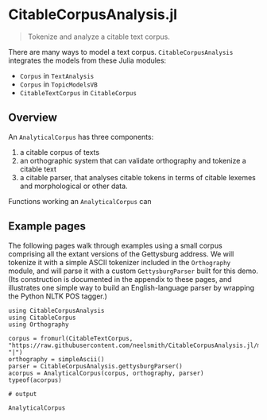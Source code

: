 # CitableCorpusAnalysis.jl

> Tokenize and analyze a citable text corpus.

There are many ways to model a text corpus.  `CitableCorpusAnalysis` integrates the models from these Julia modules:

- `Corpus` in `TextAnalysis`
- `Corpus` in `TopicModelsVB`
- `CitableTextCorpus` in `CitableCorpus`


## Overview



An `AnalyticalCorpus` has three components:

1. a citable corpus of texts
2. an orthographic system that can validate orthography and tokenize a citable text
3. a citable parser, that analyses citable tokens in terms of citable lexemes and morphological or other data.

Functions working an `AnalyticalCorpus` can 

## Example pages


The following pages walk through examples using a small corpus comprising all the extant versions of the Gettysburg address.  We will tokenize it with a simple ASCII tokenizer included in the `Orthography` module, and will parse it with a custom `GettysburgParser` built for this demo. (Its construction is documented in the appendix to these pages, and illustrates one simple way to build an English-language parser by wrapping the Python NLTK POS tagger.)



```jldoctest overview
using CitableCorpusAnalysis
using CitableCorpus
using Orthography

corpus = fromurl(CitableTextCorpus, "https://raw.githubusercontent.com/neelsmith/CitableCorpusAnalysis.jl/main/test/data/gettysburg/gettysburgcorpus.cex", "|")
orthography = simpleAscii()
parser = CitableCorpusAnalysis.gettysburgParser()
acorpus = AnalyticalCorpus(corpus, orthography, parser)
typeof(acorpus)

# output

AnalyticalCorpus
```



